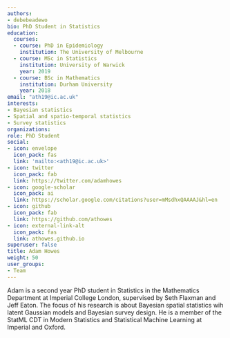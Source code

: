 ```yaml
---
authors:
- debebeadewo
bio: PhD Student in Statistics
education:
  courses:
  - course: PhD in Epidemiology
    institution: The University of Melbourne
  - course: MSc in Statistics
    institution: University of Warwick
    year: 2019
  - course: BSc in Mathematics
    institution: Durham University
    year: 2018
email: "ath19@ic.ac.uk"
interests:
- Bayesian statistics
- Spatial and spatio-temporal statistics
- Survey statistics
organizations:
role: PhD Student
social:
- icon: envelope
  icon_pack: fas
  link: 'mailto:<ath19@ic.ac.uk>'
- icon: twitter
  icon_pack: fab
  link: https://twitter.com/adamhowes
- icon: google-scholar
  icon_pack: ai
  link: https://scholar.google.com/citations?user=mMsdhxQAAAAJ&hl=en
- icon: github
  icon_pack: fab
  link: https://github.com/athowes
- icon: external-link-alt
  icon_pack: fas
  link: athowes.github.io
superuser: false
title: Adam Howes
weight: 50
user_groups:
- Team
---
```


Adam is a second year PhD student in Statistics in the Mathematics Department at Imperial College London, supervised by Seth Flaxman and Jeff Eaton.
The focus of his research is about Bayesian spatial statistics wih latent Gaussian models and Bayesian survey design.
He is a member of the StatML CDT in Modern Statistics and Statistical Machine Learning at Imperial and Oxford.

